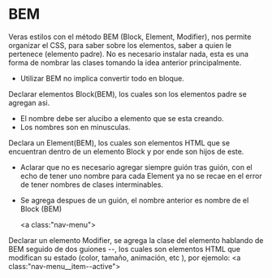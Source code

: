 # BEM

Veras estilos con el método BEM (Block, Element, Modifier), nos permite organizar el CSS, para saber sobre los elementos, saber a quien le pertenece (elemento padre).
No es necesario instalar nada, esta es una forma de nombrar las clases tomando la idea anterior principalmente.

- Utilizar BEM no implica convertir todo en bloque.

Declarar elementos Block(BEM), los cuales son los elementos padre se agregan asi.
- El nombre debe ser alucibo a elemento que se esta creando.
- Los nombres son en minusculas.

Declara un Element(BEM), los cuales son elementos HTML que se encuentran dentro de un elemento Block y por ende son hijos de este.
- Aclarar que no es necesario agregar siempre guión tras guión, con el echo de tener uno nombre para cada Element ya no se recae en el error de tener nombres de clases interminables.
- Se agrega despues de un guión, el nombre anterior es nombre de el Block (BEM)

    <a class:"nav-menu"></a>

Declarar un elemento Modifier, se agrega la clase del elemento hablando de BEM seguido de dos guiones --, los cuales son elementos HTML que modifican su estado (color, tamaño, animación, etc ), por ejemolo:
     <a class:"nav-menu__item--active"></a>
